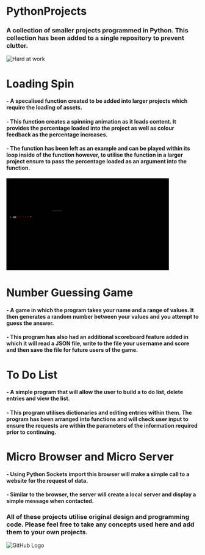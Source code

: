 # PythonProjects
### A collection of smaller projects programmed in Python. This collection has been added to a single repository to prevent clutter.
![Hard at work](https://cdn.openart.ai/uploads/image_7TtIuidn_1677315807717_512.webp)

# Loading Spin
#### - A specalised function created to be added into larger projects which require the loading of assets. 
#### - This function creates a spinning animation as it loads content. It provides the percentage loaded into the project as well as colour feedback as the percentage increases.
#### - The function has been left as an example and can be played within its loop inside of the function however, to utilise the function in a larger project ensure to pass the percentage loaded as an argument into the function. 
![Spinning loader](https://github.com/PureJD/PythonProjects/blob/main/Loading%20spin.gif?raw=true)


# Number Guessing Game
#### - A game in which the program takes your name and a range of values. It then generates a random number between your values and you attempt to guess the answer.
#### - This program has also had an additional scoreboard feature added in which it will read a JSON file, write to the file your username and score and then save the file for future users of the game. 


# To Do List
#### - A simple program that will allow the user to build a to do list, delete entries and view the list.
#### - This program utilises dictionaries and editing entries within them. The program has been arranged into functions and will check user input to ensure the requests are within the parameters of the information required prior to continuing. 

# Micro Browser and Micro Server
#### - Using Python Sockets import this browser will make a simple call to a website for the request of data.
#### - Similar to the browser, the server will create a local server and display a simple message when contacted.




### All of these projects utilise original design and programming code. Please feel free to take any concepts used here and add them to your own projects. 


![GitHub Logo](https://github.com/github.png)
